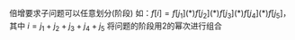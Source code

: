 倍增要求子问题可以任意划分(阶段)
如：$f[i] = f[j_1] (*) f[j_2] (*) f[j_3] (*) f[j_4] (*) f[j_5]$， 其中 $i = j_1 + j_2 + j_3 + j_4 + j_5$
将问题的阶段用2的幂次进行组合
